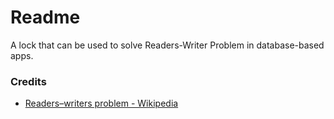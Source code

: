 # Readme
A lock that can be used to solve Readers-Writer Problem in database-based apps.

### Credits
- [Readers–writers problem - Wikipedia](https://www.wikipedia.org/wiki/Readers-writers_problem)
